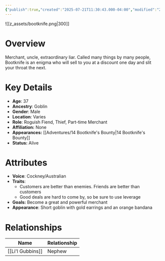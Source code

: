 ```yaml
---
{"publish":true,"created":"2025-07-21T11:30:43.000-04:00","modified":"2025-10-17T11:16:30.084-04:00","published":"2025-10-17T11:16:30.084-04:00","cssclasses":"","Age":"37","Ancestry":"Goblin","Gender":"Male","Location":["Varies"],"Role":["Roguish Fiend, Thief, Part-time Merchant"],"Affiliation":["None"],"Appearances":["[[14 Bootknife's Bounty]]"],"Status":"Alive"}
---
```


![[z_assets/bootknife.png|300]]

# Overview
Merchant, uncle, extraordinary liar. Called many things by many people, Bootknife is an enigma who will sell to you at a discount one day and slit your throat the next.

# Key Details
- **Age**: 37
- **Ancestry**: Goblin
- **Gender**: Male
- **Location**: Varies
- **Role**: Roguish Fiend, Thief, Part-time Merchant
- **Affiliation:** None
- **Appearances:** [[Adventures/14 Bootknife's Bounty\|14 Bootknife's Bounty]]
- **Status:** Alive

# Attributes
- **Voice**: Cockney/Australian
- **Traits**: 
	- Customers are better than enemies. Friends are better than customers
	- Good deals are hard to come by, so be sure to use leverage
- **Goals:** Become a great and powerful merchant
- **Appearance**: Short goblin with gold earrings and an orange bandana

# Relationships

| Name             | Relationship |
| ---------------- | ------------ |
| [[Li'l Gubbins]] | Nephew       |
